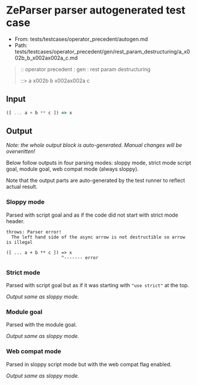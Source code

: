 # ZeParser parser autogenerated test case

- From: tests/testcases/operator_precedent/autogen.md
- Path: tests/testcases/operator_precedent/gen/rest_param_destructuring/a_x002b_b_x002ax002a_c.md

> :: operator precedent : gen : rest param destructuring
>
> ::> a x002b b x002ax002a c

## Input


`````js
([ ... a + b ** c ]) => x
`````

## Output

_Note: the whole output block is auto-generated. Manual changes will be overwritten!_

Below follow outputs in four parsing modes: sloppy mode, strict mode script goal, module goal, web compat mode (always sloppy).

Note that the output parts are auto-generated by the test runner to reflect actual result.

### Sloppy mode

Parsed with script goal and as if the code did not start with strict mode header.

`````
throws: Parser error!
  The left hand side of the async arrow is not destructible so arrow is illegal

([ ... a + b ** c ]) => x
                     ^------- error
`````

### Strict mode

Parsed with script goal but as if it was starting with `"use strict"` at the top.

_Output same as sloppy mode._

### Module goal

Parsed with the module goal.

_Output same as sloppy mode._

### Web compat mode

Parsed in sloppy script mode but with the web compat flag enabled.

_Output same as sloppy mode._
